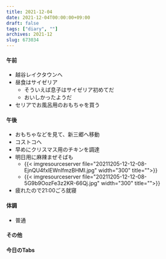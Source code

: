 ```yaml
---
title: 2021-12-04
date: 2021-12-04T00:00:00+09:00
draft: false
tags: ["diary", ""]
archives: 2021-12
slug: 673034
---
```

#### 午前
- 越谷レイクタウンへ
- 昼食はサイゼリア
  - そういえば息子はサイゼリア初めてだ
  - おいしかったようだ
- セリアでお風呂用のおもちゃを買う
#### 午後
- おもちゃなどを見て、新三郷へ移動
- コストコへ
- 早めにクリスマス用のチキンを調達
- 明日用に麻辣まぜそばも
  - {{< imgresourceserver file="20211205-12-12-08-EjnQU4fxlEWnIfmzBHMI.jpg" width="300" title="">}}
  - {{< imgresourceserver file="20211205-12-12-08-5G9b9OozFe3z2KR-66Qj.jpg" width="300" title="">}}
- 疲れたので21:00ごろ就寝
#### 体調
- 普通
#### その他
#### 今日のTabs